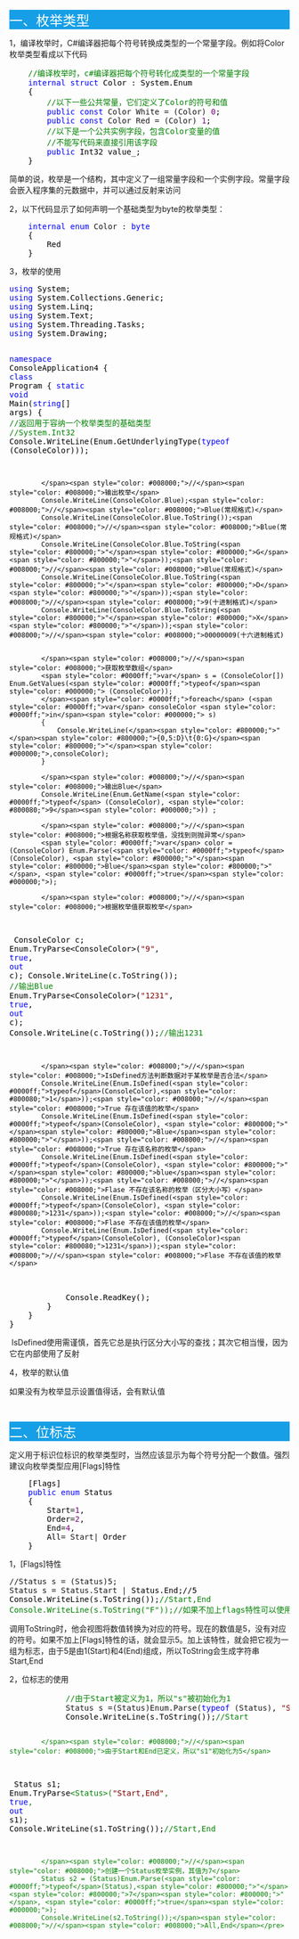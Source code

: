 <p style="background-color: #169fe6;"><span style="color: #ffffff; font-size: 18pt;">一、枚举类型</span></p>
<p>1，编译枚举时，C#编译器把每个符号转换成类型的一个常量字段。例如将Color枚举类型看成以下代码</p>
<div class="cnblogs_code">
<pre>    <span style="color: #008000;">//</span><span style="color: #008000;">编译枚举时，c#编译器把每个符号转化成类型的一个常量字段</span>
    <span style="color: #0000ff;">internal</span> <span style="color: #0000ff;">struct</span><span style="color: #000000;"> Color : System.Enum
    {
        </span><span style="color: #008000;">//</span><span style="color: #008000;">以下一些公共常量，它们定义了Color的符号和值</span>
        <span style="color: #0000ff;">public</span> <span style="color: #0000ff;">const</span> Color White = (Color) <span style="color: #800080;">0</span><span style="color: #000000;">;
        </span><span style="color: #0000ff;">public</span> <span style="color: #0000ff;">const</span> Color Red = (Color) <span style="color: #800080;">1</span><span style="color: #000000;">;
        </span><span style="color: #008000;">//</span><span style="color: #008000;">以下是一个公共实例字段，包含Color变量的值
        </span><span style="color: #008000;">//</span><span style="color: #008000;">不能写代码来直接引用该字段</span>
        <span style="color: #0000ff;">public</span><span style="color: #000000;"> Int32 value_;
    }</span></pre>
</div>
<p>简单的说，枚举是一个结构，其中定义了一组常量字段和一个实例字段。常量字段会嵌入程序集的元数据中，并可以通过反射来访问</p>
<p>2，以下代码显示了如何声明一个基础类型为byte的枚举类型：</p>
<div class="cnblogs_code">
<pre>    <span style="color: #0000ff;">internal</span> <span style="color: #0000ff;">enum</span> Color : <span style="color: #0000ff;">byte</span><span style="color: #000000;">
    {
        Red
    }</span></pre>
</div>
<p>3，枚举的使用</p>
<div class="cnblogs_code">
<pre><span style="color: #0000ff;">using</span><span style="color: #000000;"> System;
</span><span style="color: #0000ff;">using</span><span style="color: #000000;"> System.Collections.Generic;
</span><span style="color: #0000ff;">using</span><span style="color: #000000;"> System.Linq;
</span><span style="color: #0000ff;">using</span><span style="color: #000000;"> System.Text;
</span><span style="color: #0000ff;">using</span><span style="color: #000000;"> System.Threading.Tasks;
</span><span style="color: #0000ff;">using</span><span style="color: #000000;"> System.Drawing;

</span><span style="color: #0000ff;">namespace</span><span style="color: #000000;"> ConsoleApplication4
{
    </span><span style="color: #0000ff;">class</span><span style="color: #000000;"> Program
    {
        </span><span style="color: #0000ff;">static</span> <span style="color: #0000ff;">void</span> Main(<span style="color: #0000ff;">string</span><span style="color: #000000;">[] args)
        {
            </span><span style="color: #008000;">//</span><span style="color: #008000;">返回用于容纳一个枚举类型的基础类型
            </span><span style="color: #008000;">//</span><span style="color: #008000;">System.Int32</span>
            Console.WriteLine(Enum.GetUnderlyingType(<span style="color: #0000ff;">typeof</span><span style="color: #000000;"> (ConsoleColor)));

            </span><span style="color: #008000;">//</span><span style="color: #008000;">输出枚举</span>
            Console.WriteLine(ConsoleColor.Blue);<span style="color: #008000;">//</span><span style="color: #008000;">Blue(常规格式)</span>
            Console.WriteLine(ConsoleColor.Blue.ToString());<span style="color: #008000;">//</span><span style="color: #008000;">Blue(常规格式)</span>
            Console.WriteLine(ConsoleColor.Blue.ToString(<span style="color: #800000;">"</span><span style="color: #800000;">G</span><span style="color: #800000;">"</span>));<span style="color: #008000;">//</span><span style="color: #008000;">Blue(常规格式)</span>
            Console.WriteLine(ConsoleColor.Blue.ToString(<span style="color: #800000;">"</span><span style="color: #800000;">D</span><span style="color: #800000;">"</span>));<span style="color: #008000;">//</span><span style="color: #008000;">9(十进制格式)</span>
            Console.WriteLine(ConsoleColor.Blue.ToString(<span style="color: #800000;">"</span><span style="color: #800000;">X</span><span style="color: #800000;">"</span>));<span style="color: #008000;">//</span><span style="color: #008000;">00000009(十六进制格式)


            </span><span style="color: #008000;">//</span><span style="color: #008000;">获取枚举数组</span>
            <span style="color: #0000ff;">var</span> s = (ConsoleColor[]) Enum.GetValues(<span style="color: #0000ff;">typeof</span><span style="color: #000000;"> (ConsoleColor));
            </span><span style="color: #0000ff;">foreach</span> (<span style="color: #0000ff;">var</span> consoleColor <span style="color: #0000ff;">in</span><span style="color: #000000;"> s)
            {
                Console.WriteLine(</span><span style="color: #800000;">"</span><span style="color: #800000;">{0,5:D}\t{0:G}</span><span style="color: #800000;">"</span><span style="color: #000000;">,consoleColor);
            }

            </span><span style="color: #008000;">//</span><span style="color: #008000;">输出Blue</span>
            Console.WriteLine(Enum.GetName(<span style="color: #0000ff;">typeof</span> (ConsoleColor), <span style="color: #800080;">9</span><span style="color: #000000;">)) ;

            </span><span style="color: #008000;">//</span><span style="color: #008000;">根据名称获取枚举值，没找到则抛异常</span>
            <span style="color: #0000ff;">var</span> color = (ConsoleColor) Enum.Parse(<span style="color: #0000ff;">typeof</span> (ConsoleColor), <span style="color: #800000;">"</span><span style="color: #800000;">Blue</span><span style="color: #800000;">"</span>, <span style="color: #0000ff;">true</span><span style="color: #000000;">);

            </span><span style="color: #008000;">//</span><span style="color: #008000;">根据枚举值获取枚举</span>
<span style="color: #000000;">            ConsoleColor c;
            Enum.TryParse</span>&lt;ConsoleColor&gt;(<span style="color: #800000;">"</span><span style="color: #800000;">9</span><span style="color: #800000;">"</span>, <span style="color: #0000ff;">true</span>, <span style="color: #0000ff;">out</span><span style="color: #000000;"> c);
            Console.WriteLine(c.ToString()); </span><span style="color: #008000;">//</span><span style="color: #008000;">输出Blue</span>
            Enum.TryParse&lt;ConsoleColor&gt;(<span style="color: #800000;">"</span><span style="color: #800000;">1231</span><span style="color: #800000;">"</span>, <span style="color: #0000ff;">true</span>, <span style="color: #0000ff;">out</span><span style="color: #000000;"> c);
            Console.WriteLine(c.ToString());</span><span style="color: #008000;">//</span><span style="color: #008000;">输出1231

            </span><span style="color: #008000;">//</span><span style="color: #008000;">IsDefined方法判断数据对于某枚举是否合法</span>
            Console.WriteLine(Enum.IsDefined(<span style="color: #0000ff;">typeof</span>(ConsoleColor),<span style="color: #800080;">1</span>));<span style="color: #008000;">//</span><span style="color: #008000;">True 存在该值的枚举</span>
            Console.WriteLine(Enum.IsDefined(<span style="color: #0000ff;">typeof</span>(ConsoleColor), <span style="color: #800000;">"</span><span style="color: #800000;">Blue</span><span style="color: #800000;">"</span>));<span style="color: #008000;">//</span><span style="color: #008000;">True 存在该名称的枚举</span>
            Console.WriteLine(Enum.IsDefined(<span style="color: #0000ff;">typeof</span>(ConsoleColor), <span style="color: #800000;">"</span><span style="color: #800000;">blue</span><span style="color: #800000;">"</span>));<span style="color: #008000;">//</span><span style="color: #008000;">Flase 不存在该名称的枚举（区分大小写）</span>
            Console.WriteLine(Enum.IsDefined(<span style="color: #0000ff;">typeof</span>(ConsoleColor), <span style="color: #800080;">1231</span>));<span style="color: #008000;">//</span><span style="color: #008000;">Flase 不存在该值的枚举</span>
            Console.WriteLine(Enum.IsDefined(<span style="color: #0000ff;">typeof</span>(ConsoleColor), (ConsoleColor)<span style="color: #800080;">1231</span>));<span style="color: #008000;">//</span><span style="color: #008000;">Flase 不存在该值的枚举</span>
<span style="color: #000000;">
            Console.ReadKey();
        }
    }
}</span></pre>
</div>
<p>&nbsp;IsDefined使用需谨慎，首先它总是执行区分大小写的查找；其次它相当慢，因为它在内部使用了反射</p>
<p>4，枚举的默认值</p>
<p>如果没有为枚举显示设置值得话，会有默认值</p>
<p>&nbsp;</p>
<p style="background-color: #169fe6;"><span style="font-size: 18pt; color: #ffffff;">二、位标志</span></p>
<p>定义用于标识位标识的枚举类型时，当然应该显示为每个符号分配一个数值。强烈建议向枚举类型应用[Flags]特性</p>
<div class="cnblogs_code">
<pre><span style="color: #000000;">    [Flags]
    </span><span style="color: #0000ff;">public</span> <span style="color: #0000ff;">enum</span><span style="color: #000000;"> Status
    {
        Start</span>=<span style="color: #800080;">1</span><span style="color: #000000;">,
        Order</span>=<span style="color: #800080;">2</span><span style="color: #000000;">,
        End</span>=<span style="color: #800080;">4</span><span style="color: #000000;">,
        All</span>= Start|<span style="color: #000000;"> Order
    }</span></pre>
</div>
<p>1，[Flags]特性</p>
<div class="cnblogs_code">
<pre>//Status s = (Status)5;<br />Status s = Status.Start |<span style="color: #000000;"> Status.End;//5
Console.WriteLine(s.ToString());</span><span style="color: #008000;">//</span><span style="color: #008000;">Start,End<br />Console.WriteLine(s.ToString("F"));//如果不加上flags特性可以使用&ldquo;F&rdquo;格式获得正确的字符串<br /></span></pre>
</div>
<p>调用ToString时，他会视图将数值转换为对应的符号。现在的数值是5，没有对应的符号。如果不加上[Flags]特性的话，就会显示5。加上该特性，就会把它视为一组为标志，由于5是由1(Start)和4(End)组成，所以ToString会生成字符串Start,End</p>
<p>2，位标志的使用</p>
<div class="cnblogs_code">
<pre>            <span style="color: #008000;">//</span><span style="color: #008000;">由于Start被定义为1，所以"s"被初始化为1</span>
            Status s =(Status)Enum.Parse(<span style="color: #0000ff;">typeof</span> (Status), <span style="color: #800000;">"</span><span style="color: #800000;">Start</span><span style="color: #800000;">"</span>, <span style="color: #0000ff;">true</span><span style="color: #000000;">);
            Console.WriteLine(s.ToString());</span><span style="color: #008000;">//</span><span style="color: #008000;">Start

            </span><span style="color: #008000;">//</span><span style="color: #008000;">由于Start和End已定义，所以"s1"初始化为5</span>
<span style="color: #000000;">            Status s1;
            Enum.TryParse</span>&lt;Status&gt;(<span style="color: #800000;">"</span><span style="color: #800000;">Start,End</span><span style="color: #800000;">"</span>, <span style="color: #0000ff;">true</span>, <span style="color: #0000ff;">out</span><span style="color: #000000;"> s1);
            Console.WriteLine(s1.ToString());</span><span style="color: #008000;">//</span><span style="color: #008000;">Start,End

            </span><span style="color: #008000;">//</span><span style="color: #008000;">创建一个Status枚举实例，其值为7</span>
            Status s2 = (Status)Enum.Parse(<span style="color: #0000ff;">typeof</span>(Status),<span style="color: #800000;">"</span><span style="color: #800000;">7</span><span style="color: #800000;">"</span>, <span style="color: #0000ff;">true</span><span style="color: #000000;">);
            Console.WriteLine(s2.ToString());</span><span style="color: #008000;">//</span><span style="color: #008000;">All,End</span></pre>
</div>
<p>&nbsp;</p>